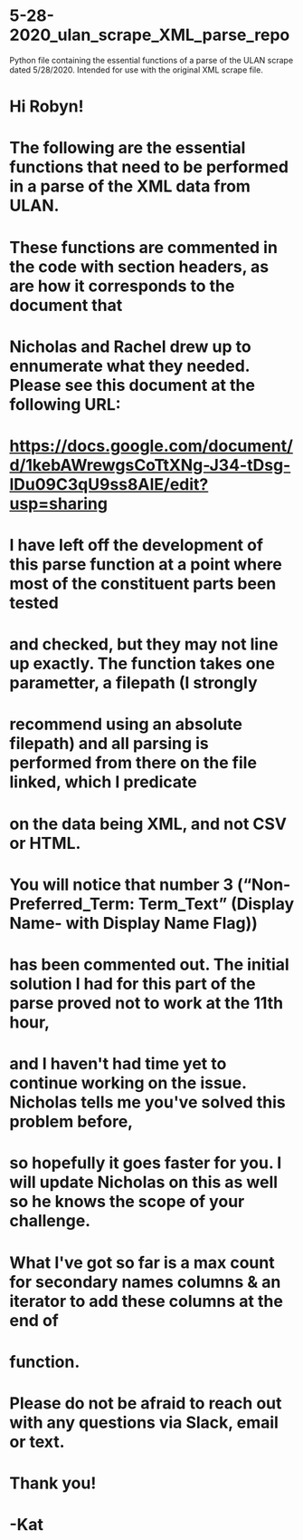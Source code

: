 # 5-28-2020_ulan_scrape_XML_parse_repo
Python file containing the essential functions of a parse of the ULAN scrape dated 5/28/2020. Intended for use with the original XML scrape file. 

# Hi Robyn! 

# The following are the essential functions that need to be performed in a parse of the XML data from ULAN.
# These functions are commented in the code with section headers, as are how it corresponds to the document that
# Nicholas and Rachel drew up to ennumerate what they needed. Please see this document at the following URL:
# https://docs.google.com/document/d/1kebAWrewgsCoTtXNg-J34-tDsg-lDu09C3qU9ss8AIE/edit?usp=sharing
#
# I have left off the development of this parse function at a point where most of the constituent parts been tested 
# and checked, but they may not line up exactly. The function takes one parametter, a filepath (I strongly 
# recommend using an absolute filepath) and all parsing is performed from there on the file linked, which I predicate 
# on the data being XML, and not CSV or HTML. 
#
# You will notice that number 3 (“Non-Preferred_Term: Term_Text” (Display Name- with Display Name Flag))
# has been commented out. The initial solution I had for this part of the parse proved not to work at the 11th hour,
# and I haven't had time yet to continue working on the issue. Nicholas tells me you've solved this problem before,
# so hopefully it goes faster for you. I will update Nicholas on this as well so he knows the scope of your challenge.
# What I've got so far is a max count for secondary names columns & an iterator to add these columns at the end of
# function. 
#
# Please do not be afraid to reach out with any questions via Slack, email or text. 
# Thank you! 
# -Kat
